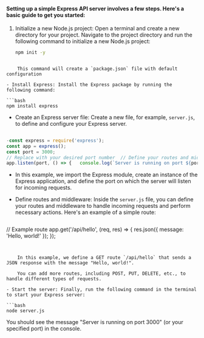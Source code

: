  ####  Setting up a simple Express API server involves a few steps. Here's a basic guide to get you started:

1. Initialize a new Node.js project: Open a terminal and create a new directory for your project. Navigate to the project directory and run the following command to initialize a new Node.js project:

    ```bash
    npm init -y
```
    
    This command will create a `package.json` file with default configuration
    
- Install Express: Install the Express package by running the following command:

```bash
npm install express
```
    
- Create an Express server file: Create a new file, for example, `server.js`, to define and configure your Express server.
    
    
```javascript
    
-const express = require('express');  
const app = express(); 
const port = 3000; 
// Replace with your desired port number  // Define your routes and middleware here  
app.listen(port, () => {   console.log(`Server is running on port ${port}`); });``
```

- In this example, we import the Express module, create an instance of the Express application, and define the port on which the server will listen for incoming requests.
    
- Define routes and middleware: Inside the `server.js` file, you can define your routes and middleware to handle incoming requests and perform necessary actions. Here's an example of a simple route:
    
    
    ```javascript
 // Example route 
app.get('/api/hello', (req, res) => {   res.json({ message: 'Hello, world!' }); });
```

    
    In this example, we define a GET route `/api/hello` that sends a JSON response with the message "Hello, world!".
    
    You can add more routes, including POST, PUT, DELETE, etc., to handle different types of requests.
    
- Start the server: Finally, run the following command in the terminal to start your Express server:
    
```bash
node server.js
```
    



You should see the message "Server is running on port 3000" (or your specified port) in the console.
